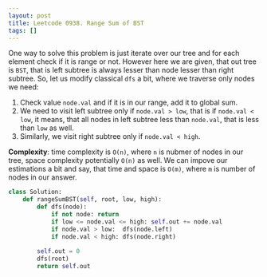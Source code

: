```yaml
---
layout: post
title: Leetcode 0938. Range Sum of BST
tags: []
---
```


One way to solve this problem is just iterate over our tree and for each element check if it is range or not. However here we are given, that out tree is `BST`, that is left subtree is always lesser than node lesser than right subtree. So, let us modify classical `dfs` a bit, where we traverse only nodes we need:

1. Check value `node.val` and if it is in our range, add it to global sum.
2. We need to visit left subtree only if `node.val > low`, that is if `node.val < low`, it means, that all nodes in left subtree less than `node.val`, that is less than `low` as well.
3. Similarly, we visit right subtree only if `node.val < high`.

**Complexity**: time complexity is `O(n)`, where `n` is nubmer of nodes in our tree, space complexity potentially `O(n)` as well. We can impove our estimations a bit and say, that time and space is `O(m)`, where `m` is number of nodes in our answer.

```python
class Solution:
    def rangeSumBST(self, root, low, high):
        def dfs(node):
            if not node: return
            if low <= node.val <= high: self.out += node.val
            if node.val > low:  dfs(node.left)
            if node.val < high: dfs(node.right)
                
        self.out = 0
        dfs(root)
        return self.out
```
